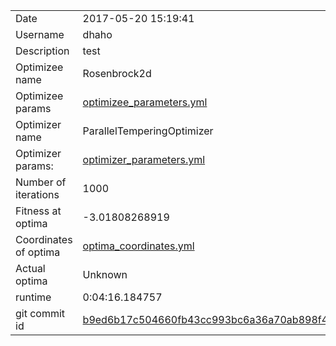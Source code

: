 | | |
| --- | --- |
| Date | 2017-05-20 15:19:41 |
| Username | dhaho |
| Description | test |
| Optimizee name | Rosenbrock2d |
| Optimizee params |  <a href="optimizee_parameters.yml">optimizee_parameters.yml</a>  |
| Optimizer name | ParallelTemperingOptimizer |
| Optimizer params: |  <a href="optimizer_parameters.yml">optimizer_parameters.yml</a>  |
| Number of iterations | 1000 |
| Fitness at optima | -3.01808268919 |
| Coordinates of optima |  <a href="optima_coordinates.yml">optima_coordinates.yml</a>  |
| Actual optima |  Unknown  |
| runtime | 0:04:16.184757 |
| git commit id | <a href="git@github.com:IGITUGraz/LTL/commit/b9ed6b17c504660fb43cc993bc6a36a70ab898f4">b9ed6b17c504660fb43cc993bc6a36a70ab898f4</a> |